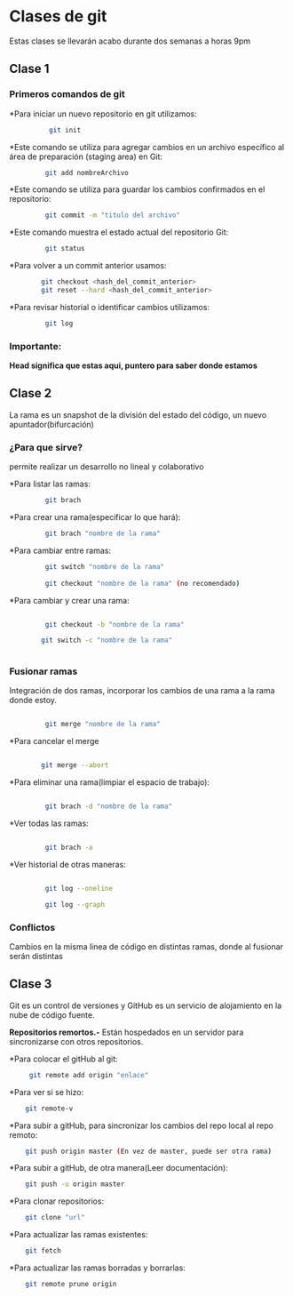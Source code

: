 # Clases de git
Estas clases se llevarán acabo durante dos semanas a horas 9pm

## Clase 1
### Primeros comandos de git
*Para iniciar un nuevo repositorio en git utilizamos:

```bash
          git init
```
*Este comando se utiliza para agregar cambios en un archivo específico al área de preparación (staging area) en Git:

```bash
         git add nombreArchivo
```

 *Este comando se utiliza para guardar los cambios confirmados en el repositorio:
```bash
         git commit -m "titulo del archivo"
```

*Este comando muestra el estado actual del repositorio Git:
```bash
         git status
```

*Para volver a un commit anterior usamos:
```bash
        git checkout <hash_del_commit_anterior>
        git reset --hard <hash_del_commit_anterior>
```           

*Para revisar historial o identificar cambios utilizamos:
```bash
         git log
```
### Importante:

**Head significa que estas aqui, puntero para saber donde estamos**

## Clase 2
La rama es un snapshot de la división del estado del código, un nuevo apuntador(bifurcación)

### ¿Para que sirve?
permite realizar un desarrollo no lineal y colaborativo

*Para listar las ramas:
```bash
         git brach
```
*Para crear una rama(especificar lo que hará):
```bash
         git brach "nombre de la rama"
```
*Para cambiar entre ramas:
```bash
         git switch "nombre de la rama"
         
         git checkout "nombre de la rama" (no recomendado)
```

*Para cambiar y crear una rama:
```bash

         git checkout -b "nombre de la rama"

        git switch -c "nombre de la rama"
      
```
### Fusionar ramas

Integración de dos ramas, incorporar los cambios de una rama a la rama donde estoy.

```bash

         git merge "nombre de la rama"
 ```
 *Para cancelar el merge
 ```bash

         git merge --abort
 ```
*Para eliminar una rama(limpiar el espacio de trabajo):
```bash

         git brach -d "nombre de la rama"
 ```
*Ver todas las ramas:
```bash

         git brach -a
 ```

*Ver historial de otras maneras:
```bash

         git log --oneline

         git log --graph
 ```
 
### Conflictos

Cambios en la misma linea de código en distintas ramas, donde al fusionar serán distintas

## Clase 3
Git es un control de versiones y GitHub es un servicio de alojamiento en la nube de código fuente.

**Repositorios remortos.-** Están hospedados en un servidor para sincronizarse con otros repositorios.

*Para colocar el gitHub al git:

```bash
     git remote add origin "enlace"
 ```
*Para ver si se hizo:
 ```bash
     git remote-v
 ```
*Para subir a gitHub, para sincronizar los cambios del repo local al repo remoto:
 ```bash
     git push origin master (En vez de master, puede ser otra rama)
 ```
 *Para subir a gitHub, de otra manera(Leer documentación):
 ```bash
     git push -u origin master 
 ```
  *Para clonar repositorios:
 ```bash
     git clone "url" 
 ```
  *Para actualizar las ramas existentes:
 ```bash
     git fetch
 ```
  *Para actualizar las ramas borradas y borrarlas:
 ```bash
     git remote prune origin
 ```